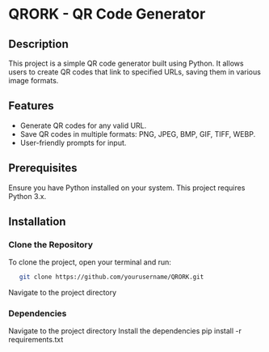 # QRORK - QR Code Generator

## Description

This project is a simple QR code generator built using Python. It allows users to create QR codes that link to specified URLs, saving them in various image formats.

## Features

- Generate QR codes for any valid URL.
- Save QR codes in multiple formats: PNG, JPEG, BMP, GIF, TIFF, WEBP.
- User-friendly prompts for input.

## Prerequisites

Ensure you have Python installed on your system. This project requires Python 3.x.

## Installation

### Clone the Repository

To clone the project, open your terminal and run:

```bash
   git clone https://github.com/yourusername/QRORK.git
```

Navigate to the project directory

### Dependencies

Navigate to the project directory
Install the dependencies
pip install -r requirements.txt